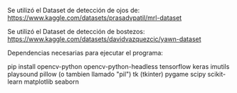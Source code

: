 Se utilizó el Dataset de detección de ojos de: https://www.kaggle.com/datasets/prasadvpatil/mrl-dataset 

Se utilizó el Dataset de detección de bostezos: https://www.kaggle.com/datasets/davidvazquezcic/yawn-dataset

Dependencias necesarias para ejecutar el programa:

pip install opencv-python opencv-python-headless tensorflow keras imutils playsound pillow (o tambien llamado "pil") tk (tkinter) pygame scipy scikit-learn matplotlib seaborn
